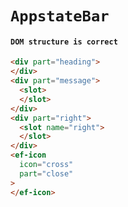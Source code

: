 # `AppstateBar`

#### `DOM structure is correct`

```html
<div part="heading">
</div>
<div part="message">
  <slot>
  </slot>
</div>
<div part="right">
  <slot name="right">
  </slot>
</div>
<ef-icon
  icon="cross"
  part="close"
>
</ef-icon>

```

